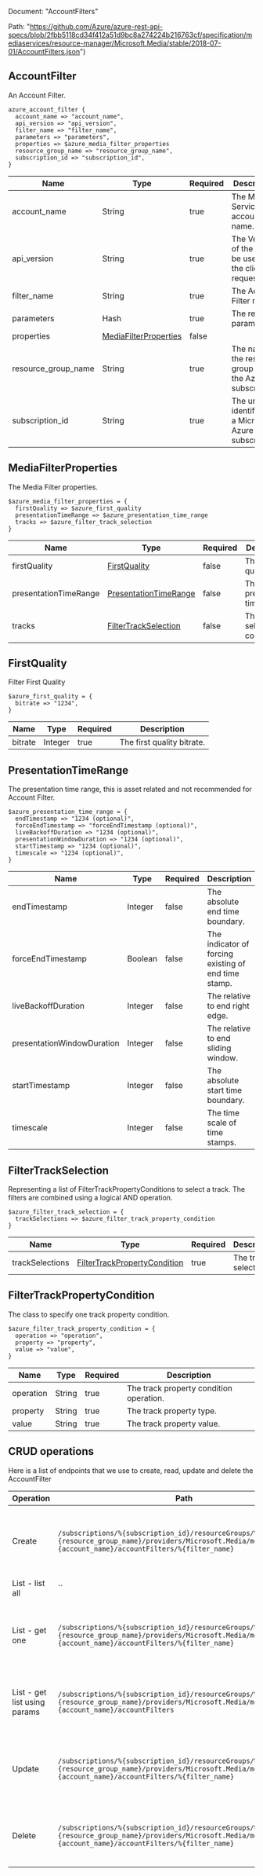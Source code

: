 Document: "AccountFilters"


Path: "https://github.com/Azure/azure-rest-api-specs/blob/2fbb5118cd34f412a51d9bc8a274224b216763cf/specification/mediaservices/resource-manager/Microsoft.Media/stable/2018-07-01/AccountFilters.json")

## AccountFilter

An Account Filter.

```puppet
azure_account_filter {
  account_name => "account_name",
  api_version => "api_version",
  filter_name => "filter_name",
  parameters => "parameters",
  properties => $azure_media_filter_properties
  resource_group_name => "resource_group_name",
  subscription_id => "subscription_id",
}
```

| Name        | Type           | Required       | Description       |
| ------------- | ------------- | ------------- | ------------- |
|account_name | String | true | The Media Services account name. |
|api_version | String | true | The Version of the API to be used with the client request. |
|filter_name | String | true | The Account Filter name |
|parameters | Hash | true | The request parameters |
|properties | [MediaFilterProperties](#mediafilterproperties) | false |  |
|resource_group_name | String | true | The name of the resource group within the Azure subscription. |
|subscription_id | String | true | The unique identifier for a Microsoft Azure subscription. |
        
## MediaFilterProperties

The Media Filter properties.

```puppet
$azure_media_filter_properties = {
  firstQuality => $azure_first_quality
  presentationTimeRange => $azure_presentation_time_range
  tracks => $azure_filter_track_selection
}
```

| Name        | Type           | Required       | Description       |
| ------------- | ------------- | ------------- | ------------- |
|firstQuality | [FirstQuality](#firstquality) | false | The first quality. |
|presentationTimeRange | [PresentationTimeRange](#presentationtimerange) | false | The presentation time range. |
|tracks | [FilterTrackSelection](#filtertrackselection) | false | The tracks selection conditions. |
        
## FirstQuality

Filter First Quality

```puppet
$azure_first_quality = {
  bitrate => "1234",
}
```

| Name        | Type           | Required       | Description       |
| ------------- | ------------- | ------------- | ------------- |
|bitrate | Integer | true | The first quality bitrate. |
        
## PresentationTimeRange

The presentation time range, this is asset related and not recommended for Account Filter.

```puppet
$azure_presentation_time_range = {
  endTimestamp => "1234 (optional)",
  forceEndTimestamp => "forceEndTimestamp (optional)",
  liveBackoffDuration => "1234 (optional)",
  presentationWindowDuration => "1234 (optional)",
  startTimestamp => "1234 (optional)",
  timescale => "1234 (optional)",
}
```

| Name        | Type           | Required       | Description       |
| ------------- | ------------- | ------------- | ------------- |
|endTimestamp | Integer | false | The absolute end time boundary. |
|forceEndTimestamp | Boolean | false | The indicator of forcing existing of end time stamp. |
|liveBackoffDuration | Integer | false | The relative to end right edge. |
|presentationWindowDuration | Integer | false | The relative to end sliding window. |
|startTimestamp | Integer | false | The absolute start time boundary. |
|timescale | Integer | false | The time scale of time stamps. |
        
## FilterTrackSelection

Representing a list of FilterTrackPropertyConditions to select a track.  The filters are combined using a logical AND operation.

```puppet
$azure_filter_track_selection = {
  trackSelections => $azure_filter_track_property_condition
}
```

| Name        | Type           | Required       | Description       |
| ------------- | ------------- | ------------- | ------------- |
|trackSelections | [FilterTrackPropertyCondition](#filtertrackpropertycondition) | true | The track selections. |
        
## FilterTrackPropertyCondition

The class to specify one track property condition.

```puppet
$azure_filter_track_property_condition = {
  operation => "operation",
  property => "property",
  value => "value",
}
```

| Name        | Type           | Required       | Description       |
| ------------- | ------------- | ------------- | ------------- |
|operation | String | true | The track property condition operation. |
|property | String | true | The track property type. |
|value | String | true | The track property value. |



## CRUD operations

Here is a list of endpoints that we use to create, read, update and delete the AccountFilter

| Operation | Path | Verb | Description | OperationID |
| ------------- | ------------- | ------------- | ------------- | ------------- |
|Create|`/subscriptions/%{subscription_id}/resourceGroups/%{resource_group_name}/providers/Microsoft.Media/mediaServices/%{account_name}/accountFilters/%{filter_name}`|Put|Creates or updates an Account Filter in the Media Services account.|AccountFilters_CreateOrUpdate|
|List - list all|``||||
|List - get one|`/subscriptions/%{subscription_id}/resourceGroups/%{resource_group_name}/providers/Microsoft.Media/mediaServices/%{account_name}/accountFilters/%{filter_name}`|Get|Get the details of an Account Filter in the Media Services account.|AccountFilters_Get|
|List - get list using params|`/subscriptions/%{subscription_id}/resourceGroups/%{resource_group_name}/providers/Microsoft.Media/mediaServices/%{account_name}/accountFilters`|Get|List Account Filters in the Media Services account.|AccountFilters_List|
|Update|`/subscriptions/%{subscription_id}/resourceGroups/%{resource_group_name}/providers/Microsoft.Media/mediaServices/%{account_name}/accountFilters/%{filter_name}`|Put|Creates or updates an Account Filter in the Media Services account.|AccountFilters_CreateOrUpdate|
|Delete|`/subscriptions/%{subscription_id}/resourceGroups/%{resource_group_name}/providers/Microsoft.Media/mediaServices/%{account_name}/accountFilters/%{filter_name}`|Delete|Deletes an Account Filter in the Media Services account.|AccountFilters_Delete|
